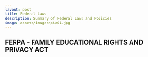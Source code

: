 ```yaml
---
layout: post
title: Federal Laws
description: Summary of Federal Laws and Policies
image: assets/images/pic01.jpg
---
```


## FERPA - FAMILY EDUCATIONAL RIGHTS AND PRIVACY ACT
